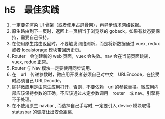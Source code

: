 # h5　最佳实践

1. 一定要先渲染 UI 骨架（或者使用占屏骨架），再异步请求网络数据。
2. 原生路由到下一页时，返回上一页相当于浏览器的 goback。如果有状态要保持，需要自己保持。
3. 在使用原生路由返回时，不要触发网络刷新，而是将新数据通过 vuex, redux 或者 localstorage 模块带回历史页。
4. Router　会创建新的 web 页面，vuex 会失效。nav 会在当前页面跳转，vuex, redux 正常。
4. Router 与 Nav 模块一定要使用同步调用.
5. 在　url　传递参数时，微应用开发者必须自己对中文　URLEncode，在接受时必须自己 URLDecode。
6. 除非微应用是由原生应用打开，否则，不要依赖　uri 的参数替换。微应用内部应该保持参数的正确。不应该通过未定参数调用　router　或 nav。引擎将不予处理。
7. 在不使用原生 navbar , 而选择自己手写时, 一定要引入 device 模块取得 statusbar 的调度让出安全距离.

